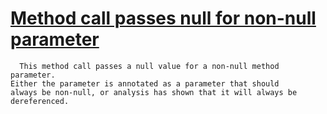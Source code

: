 # [Method call passes null for non-null parameter](https://spotbugs.readthedocs.io/en/latest/bugDescriptions.html#NP_NULL_PARAM_DEREF)

      This method call passes a null value for a non-null method parameter.
    Either the parameter is annotated as a parameter that should
    always be non-null, or analysis has shown that it will always be
    dereferenced.